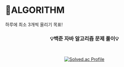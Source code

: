 # 📌ALGORITHM 

하루에 최소 3개씩 올리기 목표!

<div align="center">

### 💡백준 자바 알고리즘 문제 풀이💡

<br>

[![Solved.ac Profile](http://mazassumnida.wtf/api/v2/generate_badge?boj=ghdtjdco3)](https://solved.ac/ghdtjdco3/)

</div>
